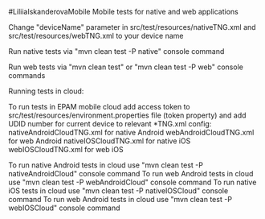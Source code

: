 #LiliiaIskanderovaMobile
Mobile tests for native and web applications

Change "deviceName" parameter in src/test/resources/nativeTNG.xml and src/test/resources/webTNG.xml to your device name

Run native tests via "mvn clean test -P native" console command

Run web tests via "mvn clean test" or "mvn clean test -P web" console commands

Running tests in cloud:

To run tests in EPAM mobile cloud add access token to src/test/resources/environment.properties file (token property)
and add UDID number for current device to relevant *TNG.xml config:
nativeAndroidCloudTNG.xml for native Android
webAndroidCloudTNG.xml for web Android
nativeIOSCloudTNG.xml for native iOS
webIOSCloudTNG.xml for web iOS

To run native Android tests in cloud use "mvn clean test -P nativeAndroidCloud" console command
To run web Android tests in cloud use "mvn clean test -P webAndroidCloud" console command
To run native iOS tests in cloud use "mvn clean test -P nativeIOSCloud" console command
To run web Android tests in cloud use "mvn clean test -P webIOSCloud" console command

